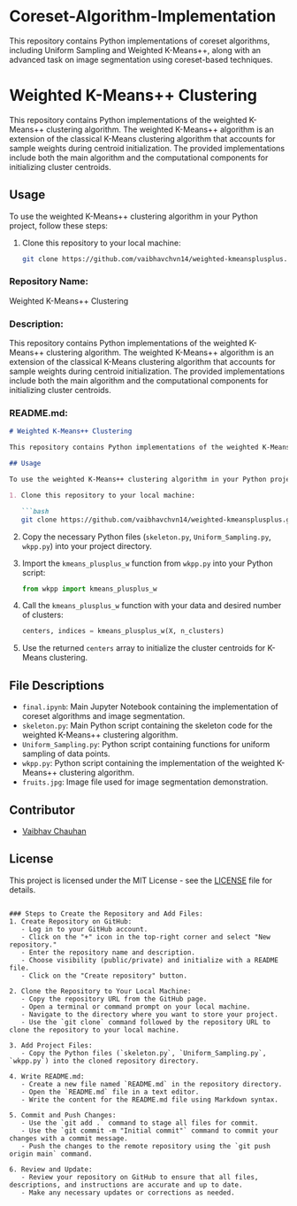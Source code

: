 # Coreset-Algorithm-Implementation
This repository contains Python implementations of coreset algorithms, including Uniform Sampling and Weighted K-Means++, along with an advanced task on image segmentation using coreset-based techniques.

# Weighted K-Means++ Clustering

This repository contains Python implementations of the weighted K-Means++ clustering algorithm. The weighted K-Means++ algorithm is an extension of the classical K-Means clustering algorithm that accounts for sample weights during centroid initialization. The provided implementations include both the main algorithm and the computational components for initializing cluster centroids.

## Usage

To use the weighted K-Means++ clustering algorithm in your Python project, follow these steps:

1. Clone this repository to your local machine:

   ```bash
   git clone https://github.com/vaibhavchvn14/weighted-kmeansplusplus.git
### Repository Name:
Weighted K-Means++ Clustering

### Description:
This repository contains Python implementations of the weighted K-Means++ clustering algorithm. The weighted K-Means++ algorithm is an extension of the classical K-Means clustering algorithm that accounts for sample weights during centroid initialization. The provided implementations include both the main algorithm and the computational components for initializing cluster centroids.

### README.md:
```markdown
# Weighted K-Means++ Clustering

This repository contains Python implementations of the weighted K-Means++ clustering algorithm. The weighted K-Means++ algorithm is an extension of the classical K-Means clustering algorithm that accounts for sample weights during centroid initialization. The provided implementations include both the main algorithm and the computational components for initializing cluster centroids.

## Usage

To use the weighted K-Means++ clustering algorithm in your Python project, follow these steps:

1. Clone this repository to your local machine:

   ```bash
   git clone https://github.com/vaibhavchvn14/weighted-kmeansplusplus.git
   ```

2. Copy the necessary Python files (`skeleton.py`, `Uniform_Sampling.py`, `wkpp.py`) into your project directory.

3. Import the `kmeans_plusplus_w` function from `wkpp.py` into your Python script:

   ```python
   from wkpp import kmeans_plusplus_w
   ```

4. Call the `kmeans_plusplus_w` function with your data and desired number of clusters:

   ```python
   centers, indices = kmeans_plusplus_w(X, n_clusters)
   ```

5. Use the returned `centers` array to initialize the cluster centroids for K-Means clustering.

## File Descriptions

- `final.ipynb`: Main Jupyter Notebook containing the implementation of coreset algorithms and image segmentation.
- `skeleton.py`: Main Python script containing the skeleton code for the weighted K-Means++ clustering algorithm.
- `Uniform_Sampling.py`: Python script containing functions for uniform sampling of data points.
- `wkpp.py`: Python script containing the implementation of the weighted K-Means++ clustering algorithm.
- `fruits.jpg`: Image file used for image segmentation demonstration.

## Contributor

- [Vaibhav Chauhan](https://github.com/vaibhavchvn14)

## License

This project is licensed under the MIT License - see the [LICENSE](LICENSE) file for details.
```

### Steps to Create the Repository and Add Files:
1. Create Repository on GitHub:
   - Log in to your GitHub account.
   - Click on the "+" icon in the top-right corner and select "New repository."
   - Enter the repository name and description.
   - Choose visibility (public/private) and initialize with a README file.
   - Click on the "Create repository" button.

2. Clone the Repository to Your Local Machine:
   - Copy the repository URL from the GitHub page.
   - Open a terminal or command prompt on your local machine.
   - Navigate to the directory where you want to store your project.
   - Use the `git clone` command followed by the repository URL to clone the repository to your local machine.

3. Add Project Files:
   - Copy the Python files (`skeleton.py`, `Uniform_Sampling.py`, `wkpp.py`) into the cloned repository directory.

4. Write README.md:
   - Create a new file named `README.md` in the repository directory.
   - Open the `README.md` file in a text editor.
   - Write the content for the README.md file using Markdown syntax.

5. Commit and Push Changes:
   - Use the `git add .` command to stage all files for commit.
   - Use the `git commit -m "Initial commit"` command to commit your changes with a commit message.
   - Push the changes to the remote repository using the `git push origin main` command.

6. Review and Update:
   - Review your repository on GitHub to ensure that all files, descriptions, and instructions are accurate and up to date.
   - Make any necessary updates or corrections as needed.
